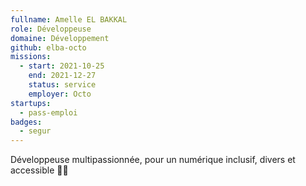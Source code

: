 ```yaml
---
fullname: Amelle EL BAKKAL
role: Développeuse
domaine: Développement
github: elba-octo
missions:
  - start: 2021-10-25
    end: 2021-12-27
    status: service
    employer: Octo
startups:
  - pass-emploi
badges:
  - segur
---
```


Développeuse multipassionnée, pour un numérique inclusif, divers et accessible 🌸🌱
